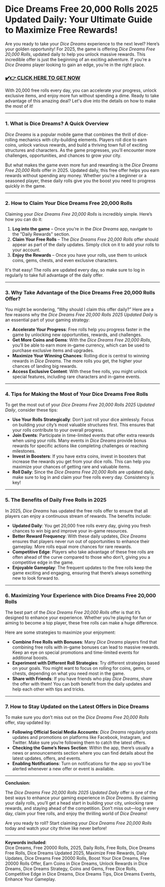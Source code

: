# Dice Dreams Free 20,000 Rolls 2025 Updated Daily: Your Ultimate Guide to Maximize Free Rewards!

Are you ready to take your *Dice Dreams* experience to the next level? Here’s your golden opportunity! For 2025, the game is offering *Dice Dreams Free 20,000 Rolls*, updated daily to help you unlock massive rewards. This incredible offer is just the beginning of an exciting adventure. If you’re a *Dice Dreams* player looking to gain an edge, you’re in the right place.

### [✔️👉 CLICK HERE TO GET NOW](https://freerewardsxyz.blogspot.com/2025/03/dice-dreams-free-rolls-daily-gifts.html)

With 20,000 free rolls every day, you can accelerate your progress, unlock exclusive items, and enjoy more fun without spending a dime. Ready to take advantage of this amazing deal? Let's dive into the details on how to make the most of it!

---

### 1. **What is Dice Dreams? A Quick Overview**

*Dice Dreams* is a popular mobile game that combines the thrill of dice-rolling mechanics with city-building elements. Players roll dice to earn coins, unlock various rewards, and build a thriving town full of exciting structures and characters. As the game progresses, you’ll encounter more challenges, opportunities, and chances to grow your city.

But what makes the game even more fun and rewarding is the *Dice Dreams Free 20,000 Rolls* offer in 2025. Updated daily, this free offer helps you earn rewards without spending any money. Whether you’re a beginner or a seasoned player, these daily rolls give you the boost you need to progress quickly in the game.

---

### 2. **How to Claim Your Dice Dreams Free 20,000 Rolls**

Claiming your *Dice Dreams Free 20,000 Rolls* is incredibly simple. Here’s how you can do it:

1. **Log into the game** – Once you’re in the *Dice Dreams* app, navigate to the "Daily Rewards" section.
2. **Claim Your Free Rolls** – The *Dice Dreams Free 20,000 Rolls* offer should appear as part of the daily updates. Simply click on it to add your rolls to your account.
3. **Enjoy the Rewards** – Once you have your rolls, use them to unlock coins, gems, chests, and even exclusive characters.

It's that easy! The rolls are updated every day, so make sure to log in regularly to take full advantage of the daily offer.

---

### 3. **Why Take Advantage of the Dice Dreams Free 20,000 Rolls Offer?**

You might be wondering, “Why should I claim this offer daily?” Here are a few reasons why the *Dice Dreams Free 20,000 Rolls 2025 Updated Daily* is an essential part of your gaming strategy:

- **Accelerate Your Progress**: Free rolls help you progress faster in the game by unlocking new opportunities, rewards, and challenges.
- **Get More Coins and Gems**: With the *Dice Dreams Free 20,000 Rolls*, you’ll be able to earn more in-game currency, which can be used to purchase exclusive items and upgrades.
- **Maximize Your Winning Chances**: Rolling dice is central to winning rewards in *Dice Dreams*. The more rolls you get, the higher your chances of landing big rewards.
- **Access Exclusive Content**: With these free rolls, you might unlock special features, including rare characters and in-game events.

---

### 4. **Tips for Making the Most of Your Dice Dreams Free Rolls**

To get the most out of your *Dice Dreams Free 20,000 Rolls 2025 Updated Daily*, consider these tips:

- **Use Your Rolls Strategically**: Don’t just roll your dice aimlessly. Focus on building your city’s most valuable structures first. This ensures that your rolls contribute to your overall progress.
- **Join Events**: Participate in time-limited events that offer extra rewards when using your rolls. Many events in *Dice Dreams* provide bonus rewards for specific actions like completing challenges or reaching milestones.
- **Invest in Boosters**: If you have extra coins, invest in boosters that increase the rewards you get from your dice rolls. This can help you maximize your chances of getting rare and valuable items.
- **Roll Daily**: Since the *Dice Dreams Free 20,000 Rolls* are updated daily, make sure to log in and claim your free rolls every day. Consistency is key!

---

### 5. **The Benefits of Daily Free Rolls in 2025**

In 2025, *Dice Dreams* has updated the free rolls offer to ensure that all players can enjoy a continuous stream of rewards. The benefits include:

- **Updated Daily**: You get 20,000 free rolls every day, giving you fresh chances to win big and improve your in-game resources.
- **Better Reward Frequency**: With these daily updates, *Dice Dreams* ensures that players never run out of opportunities to enhance their gameplay. More rolls equal more chances for rare rewards.
- **Competitive Edge**: Players who take advantage of these free rolls are often ahead of the curve compared to those who don’t, giving you a competitive edge in the game.
- **Enjoyable Gameplay**: The frequent updates to the free rolls keep the game exciting and engaging, ensuring that there’s always something new to look forward to.

---

### 6. **Maximizing Your Experience with Dice Dreams Free 20,000 Rolls**

The best part of the *Dice Dreams Free 20,000 Rolls* offer is that it’s designed to enhance your experience. Whether you’re playing for fun or aiming to become a top player, these free rolls can make a huge difference.

Here are some strategies to maximize your enjoyment:

- **Combine Free Rolls with Bonuses**: Many *Dice Dreams* players find that combining free rolls with in-game bonuses can lead to massive rewards. Keep an eye on special promotions and time-limited events for additional boosts.
- **Experiment with Different Roll Strategies**: Try different strategies based on your goals. You might want to focus on rolling for coins, gems, or chests, depending on what you need most in the game.
- **Share with Friends**: If you have friends who play *Dice Dreams*, share the offer with them! You can both benefit from the daily updates and help each other with tips and tricks.

---

### 7. **How to Stay Updated on the Latest Offers in Dice Dreams**

To make sure you don’t miss out on the *Dice Dreams Free 20,000 Rolls* offer, stay updated by:

- **Following Official Social Media Accounts**: *Dice Dreams* regularly posts updates and promotions on platforms like Facebook, Instagram, and Twitter. Make sure you’re following them to catch the latest offers.
- **Checking the Game’s News Section**: Within the app, there’s usually a news or announcements section where you can find details about the latest updates, offers, and events.
- **Enabling Notifications**: Turn on notifications for the app so you’ll be alerted whenever a new offer or event is available.

---

**Conclusion:**

The *Dice Dreams Free 20,000 Rolls 2025 Updated Daily* offer is one of the best ways to enhance your gaming experience in *Dice Dreams*. By claiming your daily rolls, you’ll get a head start in building your city, unlocking rare rewards, and staying ahead of the competition. Don’t miss out—log in every day, claim your free rolls, and enjoy the thrilling world of *Dice Dreams*!

Are you ready to roll? Start claiming your *Dice Dreams Free 20,000 Rolls* today and watch your city thrive like never before!

--- 

**Keywords included**:  
Dice Dreams, Free 20000 Rolls, 2025, Daily Rolls, Free Rolls, Dice Dreams Free Rolls, Dice Dreams Updated 2025, Maximize Free Rewards, Daily Updates, Dice Dreams Free 20000 Rolls, Boost Your Dice Dreams, Free 20000 Rolls Offer, Earn Coins in Dice Dreams, Unlock Rewards in Dice Dreams, Dice Dreams Strategy, Coins and Gems, Free Dice Rolls, Competitive Edge in Dice Dreams, Dice Dreams Tips, Dice Dreams Events, Enhance Your Gameplay.

